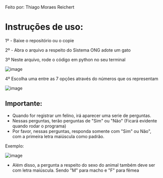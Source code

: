 Feito por: Thiago Moraes Reichert

# Instruções de uso:

1º - Baixe o repositório ou o copie

2º - Abra o arquivo a respeito do Sistema ONG adote um gato

3º Neste arquivo, rode o código em python no seu terminal

![image](https://github.com/ThiagoMoraesReichert/ProjetoFundamentosCG/assets/142424661/6395b3b5-b969-4835-a985-e89f8f9478a8)

4º Escolha uma entre as 7 opções através do números que os representam

![image](https://github.com/ThiagoMoraesReichert/ProjetoFundamentosCG/assets/142424661/459408e1-d05d-4610-b530-c091f862ba80)

## Importante:
- Quando for registrar um felino, irá aparecer uma serie de perguntas.
- Nessas perguntas, terão perguntas de "Sim" ou "Não" (Ficará evidente quando rodar o programa)
- Por favor, nessas perguntas, responda somente com "Sim" ou Não", com a primeira letra maiúscula como padrão.

Exemplo:

![image](https://github.com/ThiagoMoraesReichert/ProjetoFundamentosCG/assets/142424661/4c2478e8-3f41-4b8a-8ba1-9d83099f7c70)

- Além disso, a pergunta a respeito do sexo do animal também deve ser com letra maiúscula. Sendo "M" para macho e "F" para fêmea
